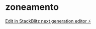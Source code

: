 # zoneamento

[Edit in StackBlitz next generation editor ⚡️](https://stackblitz.com/~/github.com/Jose-Karol-da-Costa/zoneamento)